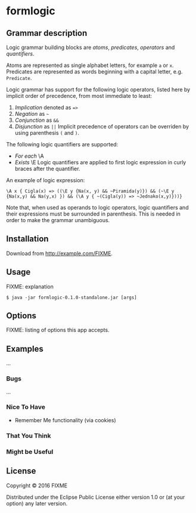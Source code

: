 # formlogic

## Grammar description

Logic grammar building blocks are *atoms*, *predicates*, *operators* and
*quantifiers*.

Atoms are represented as single alphabet letters, for example `a` or `x`. Predicates
are represented as words beginning with a capital letter, e.g. `Predicate`.

Logic grammar has support for the following logic operators, listed here by
implicit order of precedence, from most immediate to least:
1. _Implication_ denoted as `=>`
2. _Negation_ as `~`
3. _Conjunction_ as `&&`
4. _Disjunction_ as `||`
Implicit precedence of operators can be overriden by using parenthesis `(` and `)`.

The following logic quantifiers are supported:
* _For each_ \A
* _Exists_ \E
Logic quantifiers are applied to first logic expression in curly braces after
the quantifier.

An example of logic expression:
```
\A x { Cigla(x) => ((\E y {Na(x, y) && ~Piramida(y)}) && (~\E y {Na(x,y) && Na(y,x) }) && (\A y { ~(Cigla(y)) => ~Jednako(x,y)}))}
```

Note that, when used as operands to logic operators, logic quantifiers and
their expressions must be surrounded in parenthesis. This is needed in order to
make the grammar unambiguous.

## Installation

Download from http://example.com/FIXME.

## Usage

FIXME: explanation

    $ java -jar formlogic-0.1.0-standalone.jar [args]

## Options

FIXME: listing of options this app accepts.

## Examples

...

### Bugs

...

### Nice To Have
* Remember Me functionality (via cookies)
### That You Think
### Might be Useful

## License

Copyright © 2016 FIXME

Distributed under the Eclipse Public License either version 1.0 or (at
your option) any later version.

